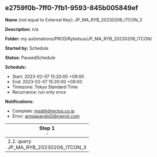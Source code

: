 ## e2759f0b-7ff0-7fb1-9593-845b005849ef

**Name** (not equal to External Key)**:** JP_MA_RYB_20230206_ITCON_3


**Description:** n/a

**Folder:** my automations/PROD/Rybelsus/JP_MA_RYB_20230206_ITCON/

**Started by:** Schedule

**Status:** PausedSchedule

**Schedule:**

* Start: 2023-02-07 15:20:00 +09:00
* End: 2023-02-07 15:20:00 +09:00
* Timezone: Tokyo Standard Time
* Recurrance: run only once

**Notifications:**

* Complete: msd@directus.co.jp
* Error: amsjapandxl2@merck.com

| Step 1<br>_<small>-</small>_ |
| --- |
| _1.1: query_<br>JP_MA_RYB_20230206_ITCON_3 |
